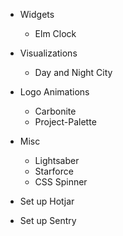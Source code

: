- Widgets
  - Elm Clock

- Visualizations
  - Day and Night City

- Logo Animations
  - Carbonite
  - Project-Palette

- Misc
  - Lightsaber
  - Starforce
  - CSS Spinner

- Set up Hotjar

- Set up Sentry
